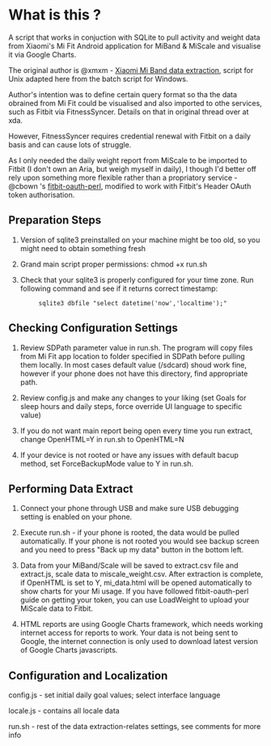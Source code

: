 # What is this ?

A script that works in conjuction with SQLite to pull activity and weight data from Xiaomi's Mi Fit Android application for MiBand & MiScale and visualise it via Google Charts.

The original author is @xmxm - [Xiaomi Mi Band data extraction](http://forum.xda-developers.com/general/accessories/xiaomi-mi-band-data-extraction-t3019156), script for Unix adapted here from the batch script for Windows. 

Author's intention was to define certain query format so tha the data obrained from Mi Fit could be visualised and also imported to othe services, such as Fitbit via FitnessSyncer. Details on that in original thread over at xda.

However, FitnessSyncer requires credential renewal with Fitbit on a daily basis and can cause lots of struggle. 

As I only needed the daily weight report from MiScale to be imported to Fitbit (I don't own an Aria, but weigh myself in daily), I though I'd better off rely upon something more flexible rather than a propriatory service - @cbown 's [fitbit-oauth-perl](https://github.com/Dolnor/fitbit-oauth-perl), modified to work with Fitbit's Header OAuth token authorisation. 


## Preparation Steps

1. Version of sqlite3 preinstalled on your machine might be too old, so you might need to obtain something fresh

2. Grand main script proper permissions: chmod +x run.sh

3. Check that your sqlite3 is properly configured for your time zone. Run following command and see if it returns correct timestamp:

			sqlite3 dbfile "select datetime('now','localtime');"


## Checking Configuration Settings

1. Review SDPath parameter value in run.sh. The program will copy files from Mi Fit app location to folder specified in SDPath before pulling them locally. 
In most cases default value (/sdcard) shoud work fine, however if your phone does not have this directory, find appropriate path.

2. Review config.js and make any changes to your liking (set Goals for sleep hours and daily steps, force override UI language to specific value)

3. If you do not want main report being open every time you run extract, change OpenHTML=Y in run.sh to OpenHTML=N

4. If your device is not rooted or have any issues with default bacup method, set ForceBackupMode value to Y in run.sh.


## Performing Data Extract

1. Connect your phone through USB and make sure USB debugging setting is enabled on your phone.

2. Execute run.sh - if your phone is rooted, the data would be pulled automatically. 
If your phone is not rooted you would see backup screen and you need to press "Back up my data" button in the bottom left.

3. Data from your MiBand/Scale will be saved to extract.csv file and extract.js, scale data to miscale_weight.csv. 
After extraction is complete, if OpenHTML is set to Y, mi_data.html will be opened automatically to show charts for your Mi usage. If you have followed fitbit-oauth-perl guide on getting your token, you can use LoadWeight to upload your MiScale data to Fitbit.

4. HTML reports are using Google Charts framework, which needs working internet access for reports to work. 
Your data is not being sent to Google, the internet connection is only used to download latest version of Google Charts javascripts.


## Configuration and Localization

config.js - set initial daily goal values; select interface language

locale.js - contains all locale data

run.sh - rest of the data extraction-relates settings, see comments for more info

